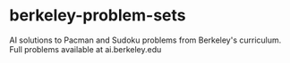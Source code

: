# berkeley-problem-sets
AI solutions to Pacman and Sudoku problems from Berkeley's curriculum. Full problems available at ai.berkeley.edu
